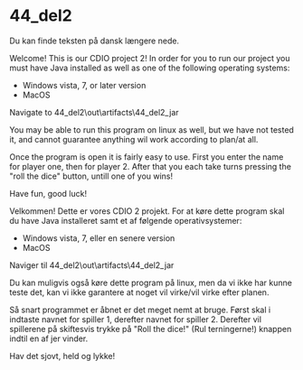  # 44_del2
 
Du kan finde teksten på dansk længere nede.

Welcome! 
This is our CDIO project 2!
In order for you to run our project you must have Java installed as well as one of the following operating systems:
- Windows vista, 7, or later version
- MacOS 

Navigate to 44_del2\out\artifacts\44_del2_jar


You may be able to run this program on linux as well, but we have not tested it, and cannot guarantee anything wil work according to plan/at all. 

Once the program is open it is fairly easy to use.
First you enter the name for player one, then for player 2.
After that you each take turns pressing the "roll the dice" button, untill one of you wins!

Have fun, good luck!


Velkommen!
Dette er vores CDIO 2 projekt. 
For at køre dette program skal du have Java installeret samt et af følgende operativsystemer:
- Windows vista, 7, eller en senere version
- MacOS

Naviger til 44_del2\out\artifacts\44_del2_jar

Du kan muligvis også køre dette program på linux, men da vi ikke har kunne teste det, kan vi ikke garantere at noget vil virke/vil virke efter planen.

Så snart programmet er åbnet er det meget nemt at bruge.
Først skal i indtaste navnet for spiller 1, derefter navnet for spiller 2.
Derefter vil spillerene på skiftesvis trykke på "Roll the dice!" (Rul terningerne!) knappen indtil en af jer vinder.

Hav det sjovt, held og lykke!

